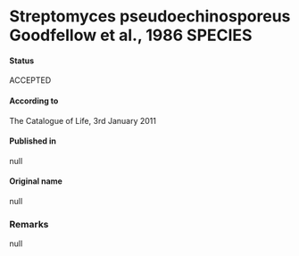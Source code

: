 # Streptomyces pseudoechinosporeus Goodfellow et al., 1986 SPECIES

#### Status
ACCEPTED

#### According to
The Catalogue of Life, 3rd January 2011

#### Published in
null

#### Original name
null

### Remarks
null